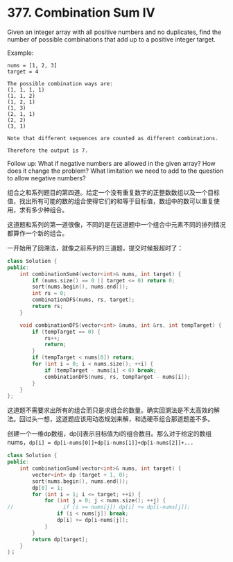# 377. Combination Sum IV
Given an integer array with all positive numbers and no duplicates, find the number of possible combinations that add up to a positive integer target.

Example:
```
nums = [1, 2, 3]
target = 4

The possible combination ways are:
(1, 1, 1, 1)
(1, 1, 2)
(1, 2, 1)
(1, 3)
(2, 1, 1)
(2, 2)
(3, 1)

Note that different sequences are counted as different combinations.

Therefore the output is 7.
```

Follow up:
What if negative numbers are allowed in the given array?
How does it change the problem?
What limitation we need to add to the question to allow negative numbers?

组合之和系列题目的第四道。给定一个没有重复数字的正整数数组以及一个目标值，找出所有可能的数的组合使得它们的和等于目标值，数组中的数可以重复使用，求有多少种组合。

这道题和系列的第一道很像，不同的是在这道题中一个组合中元素不同的排列情况都算作一个新的组合。

一开始用了回溯法，就像之前系列的三道题，提交时候报超时了：
```cpp
class Solution {
public:
    int combinationSum4(vector<int>& nums, int target) {
        if (nums.size() == 0 || target <= 0) return 0;
        sort(nums.begin(), nums.end());
        int rs = 0;
        combinationDFS(nums, rs, target);
        return rs;
    }

    void combinationDFS(vector<int> &nums, int &rs, int tempTarget) {
        if (tempTarget == 0) {
            rs++;
            return;
        }
        if (tempTarget < nums[0]) return;
        for (int i = 0; i < nums.size(); ++i) {
            if (tempTarget - nums[i] < 0) break;
            combinationDFS(nums, rs, tempTarget - nums[i]);
        }
    }
};
```

这道题不需要求出所有的组合而只是求组合的数量。确实回溯法是不太高效的解法。回过头一想，这道题应该用动态规划来解，和选硬币组合那道题差不多。

创建一个一维dp数组，dp[i]表示目标值为i的组合数目。那么对于给定的数组nums，`dp[i] = dp[i-nums[0]]+dp[i-nums[1]]+dp[i-nums[2]]+...`
```cpp
class Solution {
public:
    int combinationSum4(vector<int>& nums, int target) {
        vector<int> dp (target + 1, 0);
        sort(nums.begin(), nums.end());
        dp[0] = 1;
        for (int i = 1; i <= target; ++i) {
            for (int j = 0; j < nums.size(); ++j) {
//                if (i >= nums[j]) dp[i] += dp[i-nums[j]];
                if (i < nums[j]) break;
                dp[i] += dp[i-nums[j]];
            }
        }
        return dp[target];
    }
}；
```

